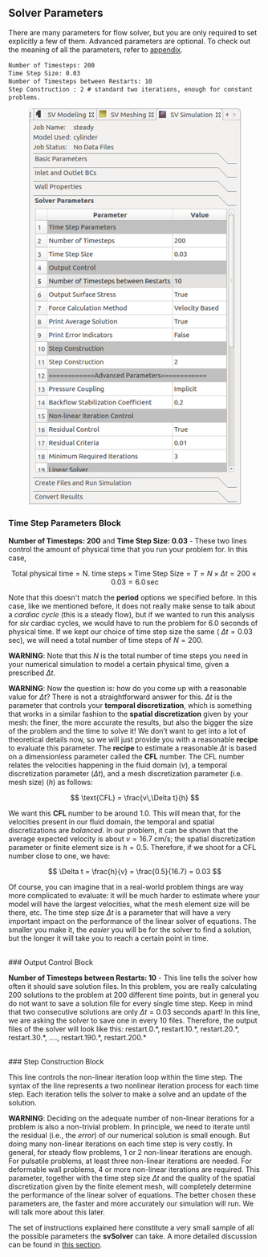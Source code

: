 ## Solver Parameters

There are many parameters for flow solver, but you are only required to set explicitly a few of them. Advanced parameters are optional. To check out the meaning of all the parameters, refer to [appendix](docsFlowSolver.html#solverinp).

    Number of Timesteps: 200
    Time Step Size: 0.03
    Number of Timesteps between Restarts: 10
    Step Construction : 2 # standard two iterations, enough for constant  problems.

<figure>
  <img class="svImg svImgMd" src="/documentation/flowsolver/imgs/solverparameters.png">
  <figcaption class="svCaption" ></figcaption>
</figure>

### Time Step Parameters Block

**Number of Timesteps: 200** and **Time Step Size: 0.03** - These two lines control the amount of physical time that you run your problem for. In this case,

$$
\text{Total physical time} = \text{N. time steps} \times \text{Time Step Size} = T = N \times \Delta t = 200 \times 0.03 = 6.0\,\text{sec}
$$

Note that this doesn't match the **period** options we specified before. In this case, like we mentioned before, it does not really make sense to talk about a _cardiac cycle_ (this is a steady flow), but if we wanted to run this analysis for _six_ cardiac cycles, we would have to run the problem for $6.0$ seconds of physical time. If we kept our choice of time step size the same ( $\Delta t = 0.03$ sec), we will need a total number of time steps of $N = 200$.

**WARNING**: Note that this $N$ is the total number of time steps you need in your numerical simulation to model a certain physical time, given a prescribed $\Delta t$.

**WARNING**: Now the question is: how do you come up with a reasonable value for $\Delta t$? There is not a straightforward answer for this. $\Delta t$ is the parameter that controls your **temporal discretization**, which is something that works in a similar fashion to the **spatial discretization** given by your mesh: the finer, the more accurate the results, but also the bigger the size of the problem and the time to solve it! We don’t want to get into a lot of theoretical details now, so we will just provide you with a reasonable **recipe** to evaluate this parameter. The **recipe** to estimate a reasonable $\Delta t$ is based on a dimensionless parameter called the **CFL** number. The CFL number relates the velocities happening in the fluid domain ($v$), a temporal discretization parameter ($\Delta t$), and a mesh discretization parameter (i.e. mesh size) ($h$) as follows:

$$
\text{CFL} = \frac{v\,\Delta t}{h}
$$

We want this **CFL** number to be around $1.0$. This will mean that, for the velocities present in our fluid domain, the temporal and spatial discretizations are _balanced_. In our problem, it can be shown that the average expected velocity is about $v = 16.7$ cm/s; the spatial discretization parameter or finite element size is $h = 0.5$. Therefore, if we shoot for a CFL number close to one, we have:

$$
\Delta t = \frac{h}{v} = \frac{0.5}{16.7} = 0.03
$$

Of course, you can imagine that in a real-world problem things are way more complicated to evaluate: it will be much harder to estimate where your model will have the largest velocities, what the mesh element size will be there, etc. The time step size $\Delta t$ is a parameter that will have a very important impact on the performance of the linear solver of equations. The smaller you make it, the _easier_ you will be for the solver to find a solution, but the longer it will take you to reach a certain point in time.

<br>
### Output Control Block

**Number of Timesteps between Restarts: 10** - This line tells the solver how often it should save solution files. In this problem, you are really calculating $200$ solutions to the problem at $200$ different time points, but in general you do not want to save a solution file for every single time step. Keep in mind that two consecutive solutions are only $\Delta t = 0.03$ seconds apart! In this line, we are asking the solver to save one in every $10$ files. Therefore, the output files of the solver will look like this: restart.0.\*, restart.10.\*, restart.20.\*, restart.30.\*, ...., restart.190.\*, restart.200.\*

<br>
### Step Construction Block

This line controls the non-linear iteration loop within the time step. The syntax of the line represents a two nonlinear iteration process for each time step. Each iteration tells the solver to make a solve and an update of the solution.

**WARNING**: Deciding on the adequate number of non-linear iterations for a problem is also a non-trivial problem. In principle, we need to iterate until the residual (i.e., the _error_) of our numerical solution is small enough. But doing many non-linear iterations on each time step is very costly. In general, for steady flow problems, 1 or 2 non-linear iterations are enough. For pulsatile problems, at least three non-linear iterations are needed. For deformable wall problems, 4 or more non-linear iterations are required. This parameter, together with the time step size $\Delta t$ and the quality of the spatial discretization given by the finite element mesh, will completely determine the performance of the linear solver of equations. The better chosen these parameters are, the faster and more accurately our simulation will run. We will talk more about this later.

The set of instructions explained here constitute a very small sample of all the possible parameters the **svSolver** can take. A more detailed discussion can be found in [this section](#solverinp).
